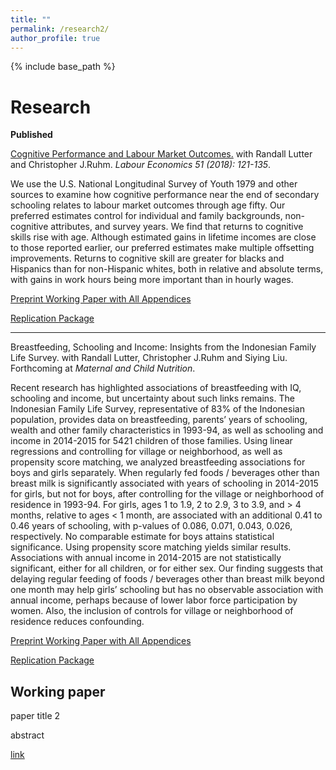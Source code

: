 ```yaml
---
title: ""
permalink: /research2/
author_profile: true
---
```


{% include base_path %}

Research
===
**Published**

[Cognitive Performance and Labour Market Outcomes.](https://www.sciencedirect.com/science/article/pii/S0927537117303329)
with Randall Lutter and Christopher J.Ruhm. *Labour Economics 51 (2018): 121-135*.

We use the U.S. National Longitudinal Survey of Youth 1979 and other sources to examine how cognitive performance near the end of secondary schooling relates to labour market outcomes through age fifty. Our preferred estimates control for individual and family backgrounds, non-cognitive attributes, and survey years. We find that returns to cognitive skills rise with age. Although estimated gains in lifetime incomes are close to those reported earlier, our preferred estimates make multiple offsetting improvements. Returns to cognitive skill are greater for blacks and Hispanics than for non-Hispanic whites, both in relative and absolute terms, with gains in work hours being more important than in hourly wages.

[Preprint Working Paper with All Appendices](https://www.dropbox.com/s/0599h9ykeoduivt/Cognitive%20Performance%20%26%20Labor%20Mkt%20Outcomes%20IZA_fin.pdf?dl=0)

[Replication Package](https://www.dropbox.com/sh/xff0m2polmqj7zh/AADgm3bYupjePWHuvW9XhtQIa?dl=0)

---

Breastfeeding, Schooling and Income: Insights from the Indonesian Family Life Survey.
with Randall Lutter, Christopher J.Ruhm and Siying Liu. Forthcoming at *Maternal and Child Nutrition*.

Recent research has highlighted associations of breastfeeding with IQ, schooling and income, but uncertainty about such links remains. The Indonesian Family Life Survey, representative of 83% of the Indonesian population, provides data on breastfeeding, parents’ years of schooling, wealth and other family characteristics in 1993-94, as well as schooling and income in 2014-2015 for 5421 children of those families. Using linear regressions and controlling for village or neighborhood, as well as propensity score matching, we analyzed breastfeeding associations for boys and girls separately. When regularly fed foods / beverages other than breast milk is significantly associated with years of schooling in 2014-2015 for girls, but not for boys, after controlling for the village or neighborhood of residence in 1993-94. For girls, ages 1 to 1.9, 2 to 2.9, 3 to 3.9, and > 4 months, relative to ages < 1 month, are associated with an additional 0.41 to 0.46 years of schooling, with p-values of 0.086, 0.071, 0.043, 0.026, respectively. No comparable estimate for boys attains statistical significance. Using propensity score matching yields similar results. Associations with annual income in 2014-2015 are not statistically significant, either for all children, or for either sex. Our finding suggests that delaying regular feeding of foods / beverages other than breast milk beyond one month may help girls’ schooling but has no observable association with annual income, perhaps because of lower labor force participation by women. Also, the inclusion of controls for village or neighborhood of residence reduces confounding.

[Preprint Working Paper with All Appendices](https://www.dropbox.com/s/vobvg4k5l4gr7bg/BF_Indonesia_Fin.pdf?dl=0)

[Replication Package](https://www.dropbox.com/sh/v8fkgrjwvfdaoxa/AAAwFO3CCGAygl7tEIVpsfVDa?dl=0)

## Working paper
paper title 2

abstract

[link](google.com)

